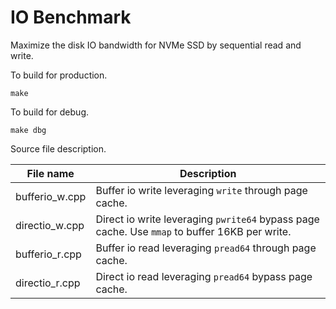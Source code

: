 # IO Benchmark

Maximize the disk IO bandwidth for NVMe SSD by sequential read and write.

To build for production.
```
make
```

To build for debug.
```
make dbg
```

Source file description.

| File name      | Description                                                  |
| -------------- | ------------------------------------------------------------ |
| bufferio_w.cpp | Buffer io write leveraging `write` through page cache.       |
| directio_w.cpp | Direct io write leveraging `pwrite64` bypass page cache.  Use `mmap` to buffer 16KB per write. |
| bufferio_r.cpp | Buffer io read leveraging `pread64` through page cache.      |
| directio_r.cpp | Direct io read leveraging `pread64` bypass page cache.       |

